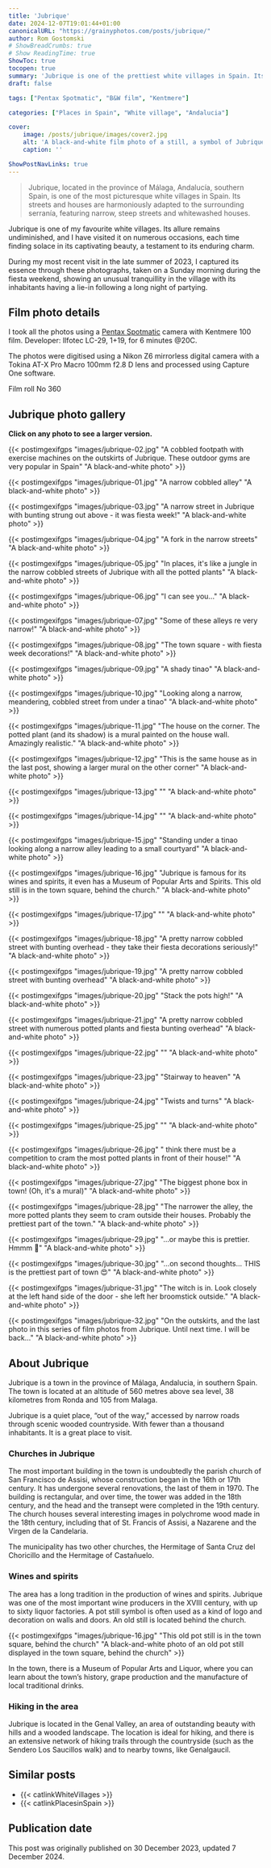 ```yaml
---
title: 'Jubrique'
date: 2024-12-07T19:01:44+01:00
canonicalURL: "https://grainyphotos.com/posts/jubrique/"
author: Rom Gostomski
# ShowBreadCrumbs: true
# Show ReadingTime: true
ShowToc: true
tocopen: true
summary: 'Jubrique is one of the prettiest white villages in Spain. Its streets and houses are adapted to the serranía, with narrow, steep streets and whitewashed houses. A photo blog featuring over 30 captivating images."/>'
draft: false

tags: ["Pentax Spotmatic", "B&W film", "Kentmere"]

categories: ["Places in Spain", "White village", "Andalucia"]

cover:
    image: /posts/jubrique/images/cover2.jpg
    alt: 'A black-and-white film photo of a still, a symbol of Jubrique'
    caption: ''

ShowPostNavLinks: true
---
```

> Jubrique, located in the province of Málaga, Andalucía, southern Spain, is one of the most picturesque white villages in Spain. Its streets and houses are harmoniously adapted to the surrounding serranía, featuring narrow, steep streets and whitewashed houses.

Jubrique is one of my favourite white villages. Its allure remains undiminished, and I have visited it on numerous occasions, each time finding solace in its captivating beauty, a testament to its enduring charm.

During my most recent visit in the late summer of 2023, I captured its essence through these photographs, taken on a Sunday morning during the fiesta weekend, showing an unusual tranquillity in the village with its inhabitants having a lie-in following a long night of partying.


## Film photo details

I took all the photos using a [Pentax Spotmatic](/gear/cameras/asahi-spotmatic/) camera with Kentmere 100 film. Developer: Ilfotec LC-29, 1+19, for 6 minutes @20C.

The photos were digitised using a Nikon Z6 mirrorless digital camera with a Tokina AT-X Pro Macro 100mm f2.8 D lens and processed using Capture One software.

Film roll No 360

## Jubrique photo gallery

**Click on any photo to see a larger version.**

{{< postimgexifgps "images/jubrique-02.jpg" 
"A cobbled footpath with exercise machines on the outskirts of Jubrique. These outdoor gyms are very popular in Spain" 
"A black-and-white photo" >}}

{{< postimgexifgps "images/jubrique-01.jpg" 
"A narrow cobbled alley" 
"A black-and-white photo" >}}

{{< postimgexifgps "images/jubrique-03.jpg" 
"A narrow street in Jubrique with bunting strung out above - it was fiesta week!" 
"A black-and-white photo" >}}

{{< postimgexifgps "images/jubrique-04.jpg" 
"A fork in the narrow streets" 
"A black-and-white photo" >}}

{{< postimgexifgps "images/jubrique-05.jpg" 
"In places, it's like a jungle in the narrow cobbled streets of Jubrique with all the potted plants" 
"A black-and-white photo" >}}

{{< postimgexifgps "images/jubrique-06.jpg" 
"I can see you..." 
"A black-and-white photo" >}}

{{< postimgexifgps "images/jubrique-07.jpg" 
"Some of these alleys re very narrow!" 
"A black-and-white photo" >}}

{{< postimgexifgps "images/jubrique-08.jpg" 
"The town square - with fiesta week decorations!" 
"A black-and-white photo" >}}

{{< postimgexifgps "images/jubrique-09.jpg" 
"A shady tinao" 
"A black-and-white photo" >}}

{{< postimgexifgps "images/jubrique-10.jpg" 
"Looking along a narrow, meandering, cobbled street from under a tinao" 
"A black-and-white photo" >}}

{{< postimgexifgps "images/jubrique-11.jpg" 
"The house on the corner. The potted plant (and its shadow) is a mural painted on the house wall. Amazingly realistic." 
"A black-and-white photo" >}}

{{< postimgexifgps "images/jubrique-12.jpg" 
"This is the same house as in the last post, showing a larger mural on the other corner" 
"A black-and-white photo" >}}

{{< postimgexifgps "images/jubrique-13.jpg" 
"" 
"A black-and-white photo" >}}

{{< postimgexifgps "images/jubrique-14.jpg" 
"" 
"A black-and-white photo" >}}

{{< postimgexifgps "images/jubrique-15.jpg" 
"Standing under a tinao looking along a narrow alley leading to a small courtyard" 
"A black-and-white photo" >}}

{{< postimgexifgps "images/jubrique-16.jpg" 
"Jubrique is famous for its wines and spirits, it even has a Museum of Popular Arts and Spirits. This old still is in the town square, behind the church." 
"A black-and-white photo" >}}

{{< postimgexifgps "images/jubrique-17.jpg" 
"" 
"A black-and-white photo" >}}

{{< postimgexifgps "images/jubrique-18.jpg" 
"A pretty narrow cobbled street with bunting overhead - they take their fiesta decorations seriously!" 
"A black-and-white photo" >}}

{{< postimgexifgps "images/jubrique-19.jpg" 
"A pretty narrow cobbled street with bunting overhead" 
"A black-and-white photo" >}}

{{< postimgexifgps "images/jubrique-20.jpg" 
"Stack the pots high!" 
"A black-and-white photo" >}}

{{< postimgexifgps "images/jubrique-21.jpg" 
"A pretty narrow cobbled street with numerous potted plants and fiesta bunting overhead" 
"A black-and-white photo" >}}

{{< postimgexifgps "images/jubrique-22.jpg" 
"" 
"A black-and-white photo" >}}

{{< postimgexifgps "images/jubrique-23.jpg" 
"Stairway to heaven" 
"A black-and-white photo" >}}

{{< postimgexifgps "images/jubrique-24.jpg" 
"Twists and turns" 
"A black-and-white photo" >}}

{{< postimgexifgps "images/jubrique-25.jpg" 
"" 
"A black-and-white photo" >}}

{{< postimgexifgps "images/jubrique-26.jpg" 
" think there must be a competition to cram the most potted plants in front of their house!" 
"A black-and-white photo" >}}

{{< postimgexifgps "images/jubrique-27.jpg" 
"The biggest phone box in town! (Oh, it's a mural)" 
"A black-and-white photo" >}}

{{< postimgexifgps "images/jubrique-28.jpg" 
"The narrower the alley, the more potted plants they seem to cram outside their houses. Probably the prettiest part of the town." 
"A black-and-white photo" >}}

{{< postimgexifgps "images/jubrique-29.jpg" 
"...or maybe this is prettier. Hmmm 🤔" 
"A black-and-white photo" >}}

{{< postimgexifgps "images/jubrique-30.jpg" 
"...on second thoughts... THIS is the prettiest part of town 😍" 
"A black-and-white photo" >}}

{{< postimgexifgps "images/jubrique-31.jpg" 
"The witch is in. Look closely at the left hand side of the door - she left her broomstick outside." 
"A black-and-white photo" >}}

{{< postimgexifgps "images/jubrique-32.jpg" 
"On the outskirts, and the last photo in this series of film photos from Jubrique. Until next time. I will be back..." 
"A black-and-white photo" >}}

## About Jubrique

Jubrique is a town in the province of Málaga, Andalucia, in southern Spain. The town is located at an altitude of 560 metres above sea level, 38 kilometres from Ronda and 105 from Malaga.

Jubrique is a quiet place, “out of the way,” accessed by narrow roads through scenic wooded countryside. With fewer than a thousand inhabitants. It is a great place to visit.

### Churches in Jubrique

The most important building in the town is undoubtedly the parish church of San Francisco de Assisi, whose construction began in the 16th or 17th century. It has undergone several renovations, the last of them in 1970. The building is rectangular, and over time, the tower was added in the 18th century, and the head and the transept were completed in the 19th century. The church houses several interesting images in polychrome wood made in the 18th century, including that of St. Francis of Assisi, a Nazarene and the Virgen de la Candelaria.

The municipality has two other churches, the Hermitage of Santa Cruz del Choricillo and the Hermitage of Castañuelo.

### Wines and spirits

The area has a long tradition in the production of wines and spirits. Jubrique was one of the most important wine producers in the XVIII century, with up to sixty liquor factories. A pot still symbol is often used as a kind of logo and decoration on walls and doors. An old still is located behind the church.

{{< postimgexifgps "images/jubrique-16.jpg" 
"This old pot still is in the town square, behind the church" 
"A black-and-white photo of an old pot still displayed in the town square, behind the church" >}}

In the town, there is a Museum of Popular Arts and Liquor, where you can learn about the town’s history, grape production and the manufacture of local traditional drinks.

### Hiking in the area

Jubrique is located in the Genal Valley, an area of outstanding beauty with hills and a wooded landscape. The location is ideal for hiking, and there is an extensive network of hiking trails through the countryside (such as the Sendero Los Saucillos walk) and to nearby towns, like Genalgaucil.

## Similar posts

- {{< catlinkWhiteVillages >}}
- {{< catlinkPlacesinSpain >}}

## Publication date

This post was originally published on 30 December 2023, updated 7 December 2024.